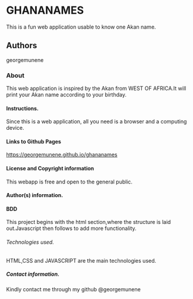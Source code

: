 # GHANANAMES
This is a fun web application usable to know one Akan name.

## Authors
georgemunene

### About
This web application is inspired by the Akan from WEST OF AFRICA.It will print your Akan name according to your birthday.

#### Instructions.
Since this is a web application, all you need is a browser and a computing device.

#### Links to Github Pages
https://georgemunene.github.io/ghananames

#### License and Copyright information
This webapp is free and open to the general public.

#### Author(s) information.

#### BDD
This project begins with the html section,where the structure is laid out.Javascript then follows to add more functionality.

###### Technologies used.
HTML,CSS and JAVASCRIPT are the main technologies used.

##### Contact information.
Kindly contact me through my github @georgemunene
 